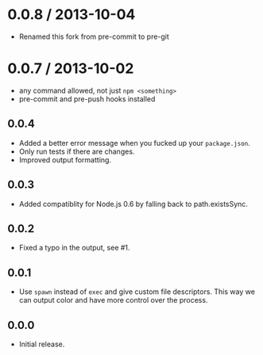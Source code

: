 
0.0.8 / 2013-10-04
==================

  * Renamed this fork from pre-commit to pre-git

0.0.7 / 2013-10-02
==================

  * any command allowed, not just `npm <something>`
  * pre-commit and pre-push hooks installed

## 0.0.4
- Added a better error message when you fucked up your `package.json`.
- Only run tests if there are changes.
- Improved output formatting.

## 0.0.3
- Added compatiblity for Node.js 0.6 by falling back to path.existsSync.

## 0.0.2
- Fixed a typo in the output, see #1.

## 0.0.1
- Use `spawn` instead of `exec` and give custom file descriptors. This way we
  can output color and have more control over the process.

## 0.0.0
- Initial release.
